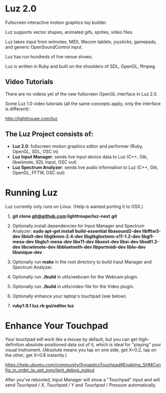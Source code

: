 # Luz 2.0

Fullscreen interactive motion graphics toy builder.

Luz supports vector shapes, animated gifs, sprites, video files.

Luz takes input from wiimotes, MIDI, Wacom tablets, joysticks, gamepads, and generic OpenSoundControl input.

Luz has run hundreds of live venue shows.

Luz is written in Ruby and built on the shoulders of SDL, OpenGL, ffmpeg.

## Video Tutorials

There are no videos yet of the new fullscreen OpenGL interface in Luz 2.0.

Some Luz 1.0 video tutorials (all the same concepts apply, only the interface is different):

<http://lighttroupe.com/luz>

## The Luz Project consists of:

- **Luz 2.0**: fullscreen motion graphics editor and performer (Ruby, OpenGL, SDL, OSC in)
- **Luz Input Manager**: sends live input device data to Luz (C++, Gtk, libwiimote, SDL Input, OSC out)
- **Luz Spectrum Analyzer**: sends live audio information to Luz (C++, Gtk, OpenGL, FFTW, OSC out)

# Running Luz

Luz currently only runs on Linux.  (Help is wanted porting it to OSX.)

1. **git clone git@github.com:lighttroupe/luz-next.git**

2. Optionally install dependencies for Input Manager and Spectrum Analyzer: **sudo apt-get install build-essential libasound2-dev libfftw3-dev liblo0-dev libgtkmm-2.4-dev libgtkglextmm-x11-1.2-dev libgl1-mesa-dev libglu1-mesa-dev libx11-dev libxext-dev libxi-dev libsdl1.2-dev libcwiimote-dev libbluetooth-dev libportmidi-dev liblo-dev libunique-dev**

3. Optionally run **make** in the root directory to build Input Manager and Spectrum Analyzer.

4. Optionally run **./build** in utils/webcam for the Webcam plugin.

5. Optionally run **./build** in utils/video-file for the Video plugin.

6. Optionally enhance your laptop's touchpad (see below).

7. **ruby1.9.1 luz.rb gui/editor.luz**

# Enhance Your Touchpad

Your touchpad will work like a mouse by default, but you can get high-definition absolute-positioned data out of it, which is ideal for "playing" your visual instrument.  (Absolute means you tap on one side, get X=0.2, tap on the other, get X=0.8 instantly.)

<https://help.ubuntu.com/community/SynapticsTouchpad#Enabling_SHMConfig_in_order_to_get_synclient_debug_output>

After you've rebooted, Input Manager will show a "Touchpad" input and will send *Touchpad / X*, *Touchpad / Y* and *Touchpad / Pressure* automatically.

